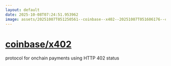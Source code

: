 ```yaml
---
layout: default
date: 2025-10-08T07:24:51.953962
image: assets/20251007T051250561--coinbase--x402--20251007T051606176--cropped.png
---
```


# [coinbase/x402](https://github.com/coinbase/x402)

protocol for onchain payments using HTTP 402 status

